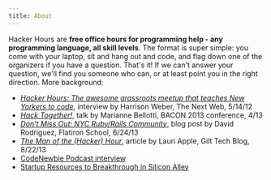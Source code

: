 ```yaml
---
title: About
---
```


Hacker Hours are **free office hours for programming help - any programming language, all skill levels**. The format is super simple: you come with your laptop, sit and hang out and code, and flag down one of the organizers if you have a question.  That's it! If we can't answer your question, we'll find you someone who can, or at least point you in the right direction. More background:


* [*Hacker Hours: The awesome grassroots meetup that teaches New Yorkers to code*](http://thenextweb.com/dd/2012/05/14/hacker-hours-the-awesome-grassroots-meetup-that-teaches-new-yorkers-to-code/), interview by Harrison Weber, The Next Web, 5/14/12
* [*Hack Together!*](http://devslovebacon.com/conferences/bacon-2013/talks/hack-together), talk by Marianne Bellotti, BACON 2013 conference, 4/13
* [*Don't Miss Out: NYC Ruby/Rails Community*](http://blog.flatironschool.com/post/53767514908/dont-miss-out-nyc-ruby-rails-community), blog post by David Rodriguez, Flatiron School, 6/24/13
* [*The Man of the (Hacker) Hour*](http://tech.gilt.com/post/59016326319/the-man-of-the-hacker-hour), article by Lauri Apple, Gilt Tech Blog, 8/22/13
* [CodeNewbie Podcast interview](http://www.codenewbie.org/podcast/hacker-hours)
* [Startup Resources to Breakthrough in Silicon Alley](https://medium.com/@Usspire/startup-resources-to-breakthrough-in-silicon-alley-part-1-events-meetups-864d408d987e)
